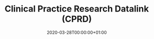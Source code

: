 ---
title: "Clinical Practice Research Datalink (CPRD)"
subtitle: ""
summary: ""
owners:
  - organisation: "Janssen R&D"
    lead: "Janssen R&D"
    alternate: "See Grid"
country: "UK"
source_type: "General practice electronic health records"
omop: "CDM v5.3"
dbms: "SQL Server"
patient_count: ""
has_covid: "N"
first_time: "No"
data_history: ""
references: [""]

authors: 
    - "Janssen R&D"
    - "See Grid"
tags: []
categories: ["dataset"]
date: 2020-03-28T00:00:00+01:00
lastmod: 2020-03-28T00:00:00+01:00
featured: false
draft: false

links:
    - icon: globe
      icon_pack: fas
      name: More information
      url: ""
image:
      placement: 1
      caption: ""
      focal_point: ""
      preview_only: false
      alt_text: ""
projects: []
---
